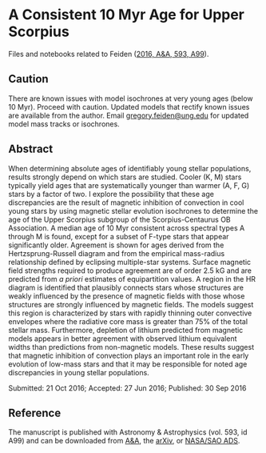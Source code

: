 # A Consistent 10 Myr Age for Upper Scorpius

Files and notebooks related to Feiden ([2016, A&amp;A, 593, A99](https://ui.adsabs.harvard.edu/abs/2016A%26A...593A..99F/abstract)). 

## Caution

There are known issues with model isochrones at very young ages (below 10 Myr). Proceed with 
caution. Updated models that rectify known issues are available from the author. Email
[gregory.feiden@ung.edu](mailto:gregory.feiden@ung.edu) for updated model mass tracks or 
isochrones.

## Abstract

When determining absolute ages of identifiably young stellar populations, results 
strongly depend on which stars are studied. Cooler (K, M) stars typically yield 
ages that are systematically younger than warmer (A, F, G) stars by a factor of 
two. I explore the possibility that these age discrepancies are the result of magnetic 
inhibition of convection in cool young stars by using magnetic stellar evolution 
isochrones to determine the age of the Upper Scorpius subgroup of the Scorpius-Centaurus 
OB Association. A median age of 10 Myr consistent across spectral types A through 
M is found, except for a subset of F-type stars that appear significantly older. 
Agreement is shown for ages derived from the Hertzsprung-Russell diagram and from 
the empirical mass-radius relationship defined by eclipsing multiple-star systems. 
Surface magnetic field strengths required to produce agreement are of order 2.5 kG 
and are predicted from _a priori_ estimates of equipartition values. A 
region in the HR diagram is identified that plausibly connects stars whose structures 
are weakly influenced by the presence of magnetic fields with those whose structures 
are strongly influenced by magnetic fields. The models suggest this region is 
characterized by stars with rapidly thinning outer convective envelopes where the 
radiative core mass is greater than 75% of the total stellar mass. Furthermore, 
depletion of lithium predicted from magnetic models appears in better agreement 
with observed lithium equivalent widths than predictions from non-magnetic models. 
These results suggest that magnetic inhibition of convection plays an important 
role in the early evolution of low-mass stars and that it may be responsible for 
noted age discrepancies in young stellar populations.

Submitted: 21 Oct 2016; Accepted: 27 Jun 2016; Published: 30 Sep 2016

## Reference

The manuscript is published with Astronomy & Astrophysics (vol. 593, id A99) and can be downloaded from
[A&A](https://www.aanda.org/articles/aa/abs/2016/09/aa27613-15/aa27613-15.html),
the [arXiv](http://arxiv.org/abs/1604.08036), or 
[NASA/SAO ADS](https://ui.adsabs.harvard.edu/abs/2016A%26A...593A..99F/abstract).

